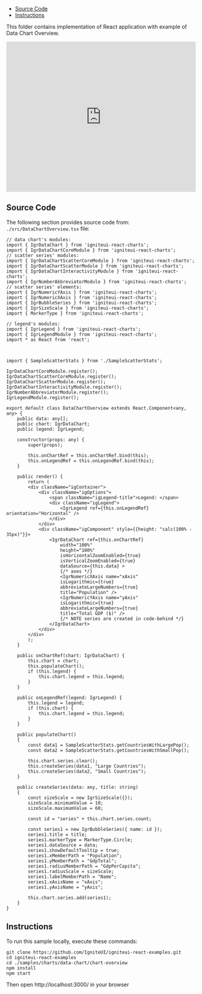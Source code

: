 <!-- NOTE: do not change this file because it will be auto re-generated from template file: -->
<!-- https://github.com/IgniteUI/igniteui-react-examples/tree/master/sample-template-files/ReadMe.md -->

<!-- ## Table of Contents -->
<!-- - [Sample Preview](#Sample-Preview) -->
- [Source Code](#Source-Code)
- [Instructions](#Instructions)

This folder contains implementation of React application with example of Data Chart Overview.
<!-- in the Data Chart component -->
<!-- [Data Chart](https://infragistics.com/Reactsite/components/data-chart.html) -->

<html lang="en" xmlns="http://www.w3.org/1999/xhtml">
    <body>
        <!-- <a target="_blank" href="https://codesandbox.io/s/github/IgniteUI/igniteui-react-examples/tree/master/samples/charts/data-chart/chart-overview?fontsize=14&hidenavigation=1&theme=dark&view=preview&file=/src/DataChartOverview.tsx" rel="noopener noreferrer">
            <img height="40px" style="border-radius: 0.5rem" alt="Edit on CodeSandbox" src="https://static.infragistics.com/xplatform/images/sandbox/edit.png"/>
        </a> -->
        <!-- <a target="_blank"
href="https://codesandbox.io/s/github/IgniteUI/igniteui-react-examples/tree/master/samples/maps/geo-map/binding-csv-points?fontsize=14&hidenavigation=1&theme=dark&view=preview">
            <img alt="Edit Sample" src="https://codesandbox.io/static/img/play-codesandbox.svg"/>
        </a> -->
        <!-- <a target="_blank" style="margin-left: 0.5rem"
href="https://codesandbox.io/embed/github/IgniteUI/igniteui-react-examples/tree/master/samples/charts/data-chart/chart-overview?fontsize=14&hidenavigation=1&theme=dark&view=preview&file=/src/DataChartOverview.tsx">
            <img height="40px" style="border-radius: 5px" alt="View on CodeSandbox" src="https://static.infragistics.com/xplatform/images/sandbox/view.png"/>
        </a> -->
        <!-- <a target="_blank"
href="https://codesandbox.io/embed/github/IgniteUI/igniteui-react-examples/tree/master/samples/maps/geo-map/binding-csv-points?fontsize=14&hidenavigation=1&theme=dark&view=preview">
            <img alt="View on CodeSandbox" src="https://static.infragistics.com/xplatform/images/sandbox/view.png"/>
        </a>
https://codesandbox.io/embed/react-treemap-overview-rtb45
https://codesandbox.io/static/img/play-codesandbox.svg
https://codesandbox.io/embed/react-treemap-overview-rtb45?view=browser -->
    </body>
</html>

<!-- ## Sample Preview -->

<iframe
  src="https://codesandbox.io/embed/github/IgniteUI/igniteui-react-examples/tree/master/samples/charts/data-chart/chart-overview?fontsize=14&hidenavigation=1&theme=dark&view=preview&file=/src/DataChartOverview.tsx"
  style="width:100%; height:400px; border:0; border-radius: 4px; overflow:hidden;"
  allow="accelerometer; ambient-light-sensor; camera; encrypted-media; geolocation; gyroscope; hid; microphone; midi; payment; usb; vr"
  sandbox="allow-forms allow-modals allow-popups allow-presentation allow-same-origin allow-scripts"
></iframe>

## Source Code

The following section provides source code from:
`./src/DataChartOverview.tsx` file:

```tsx
// data chart's modules:
import { IgrDataChart } from 'igniteui-react-charts';
import { IgrDataChartCoreModule } from 'igniteui-react-charts';
// scatter series' modules:
import { IgrDataChartScatterCoreModule } from 'igniteui-react-charts';
import { IgrDataChartScatterModule } from 'igniteui-react-charts';
import { IgrDataChartInteractivityModule } from 'igniteui-react-charts';
import { IgrNumberAbbreviatorModule } from 'igniteui-react-charts';
// scatter series' elements:
import { IgrNumericYAxis } from 'igniteui-react-charts';
import { IgrNumericXAxis } from 'igniteui-react-charts';
import { IgrBubbleSeries } from 'igniteui-react-charts';
import { IgrSizeScale } from 'igniteui-react-charts';
import { MarkerType } from 'igniteui-react-charts';

// legend's modules:
import { IgrLegend } from 'igniteui-react-charts';
import { IgrLegendModule } from 'igniteui-react-charts';
import * as React from 'react';



import { SampleScatterStats } from './SampleScatterStats';

IgrDataChartCoreModule.register();
IgrDataChartScatterCoreModule.register();
IgrDataChartScatterModule.register();
IgrDataChartInteractivityModule.register();
IgrNumberAbbreviatorModule.register();
IgrLegendModule.register();

export default class DataChartOverview extends React.Component<any, any> {
    public data: any[];
    public chart: IgrDataChart;
    public legend: IgrLegend;

    constructor(props: any) {
        super(props);

        this.onChartRef = this.onChartRef.bind(this);
        this.onLegendRef = this.onLegendRef.bind(this);
    }

    public render() {
        return (
        <div className="igContainer">
            <div className="igOptions">
                <span className="igLegend-title">Legend: </span>
                <div className="igLegend">
                    <IgrLegend ref={this.onLegendRef} orientation="Horizontal" />
                </div>
            </div>
            <div className="igComponent" style={{height: "calc(100% - 35px)"}}>
                <IgrDataChart ref={this.onChartRef}
                    width="100%"
                    height="100%"
                    isHorizontalZoomEnabled={true}
                    isVerticalZoomEnabled={true}
                    dataSource={this.data} >
                    {/* axes */}
                    <IgrNumericXAxis name="xAxis"
                    isLogarithmic={true}
                    abbreviateLargeNumbers={true}
                    title="Population" />
                    <IgrNumericYAxis name="yAxis"
                    isLogarithmic={true}
                    abbreviateLargeNumbers={true}
                    title="Total GDP ($)" />
                    {/* NOTE series are created in code-behind */}
                </IgrDataChart>
            </div>
        </div>
        );
    }

    public onChartRef(chart: IgrDataChart) {
        this.chart = chart;
        this.populateChart();
        if (this.legend) {
            this.chart.legend = this.legend;
        }
    }

    public onLegendRef(legend: IgrLegend) {
        this.legend = legend;
        if (this.chart) {
            this.chart.legend = this.legend;
        }
    }

    public populateChart()
    {
        const data1 = SampleScatterStats.getCountriesWithLargePop();
        const data2 = SampleScatterStats.getCountriesWithSmallPop();

        this.chart.series.clear();
        this.createSeries(data1, "Large Countries");
        this.createSeries(data2, "Small Countries");
    }

    public createSeries(data: any, title: string)
    {
        const sizeScale = new IgrSizeScale({});
        sizeScale.minimumValue = 10;
        sizeScale.maximumValue = 60;

        const id = "series" + this.chart.series.count;

        const series1 = new IgrBubbleSeries({ name: id });
        series1.title = title;
        series1.markerType = MarkerType.Circle;
        series1.dataSource = data;
        series1.showDefaultTooltip = true;
        series1.xMemberPath = "Population";
        series1.yMemberPath = "GdpTotal";
        series1.radiusMemberPath = "GdpPerCapita";
        series1.radiusScale = sizeScale;
        series1.labelMemberPath = "Name";
        series1.xAxisName = "xAxis";
        series1.yAxisName = "yAxis";

        this.chart.series.add(series1);
    }
}

```

## Instructions
To run this sample locally, execute these commands:

```
git clone https://github.com/IgniteUI/igniteui-react-examples.git
cd igniteui-react-examples
cd ./samples/charts/data-chart/chart-overview
npm install
npm start

```

Then open http://localhost:3000/ in your browser

